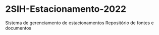# 2SIH-Estacionamento-2022
Sistema de gerenciamento de estacionamentos
Repositório de fontes e documentos
